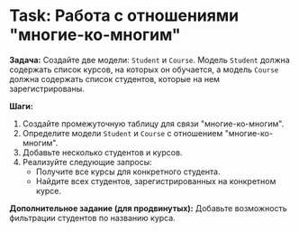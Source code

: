 # Task: Работа с отношениями "многие-ко-многим"

**Задача:** Создайте две модели: `Student` и `Course`. Модель `Student` должна содержать список курсов, на которых он обучается, а модель `Course` должна содержать список студентов, которые на нем зарегистрированы.

**Шаги:**
1. Создайте промежуточную таблицу для связи "многие-ко-многим".
2. Определите модели `Student` и `Course` с отношением "многие-ко-многим".
3. Добавьте несколько студентов и курсов.
4. Реализуйте следующие запросы:
   - Получите все курсы для конкретного студента.
   - Найдите всех студентов, зарегистрированных на конкретном курсе.

**Дополнительное задание (для продвинутых):**
Добавьте возможность фильтрации студентов по названию курса.